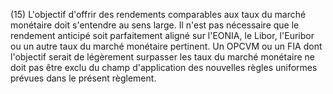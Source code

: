 (15) L'objectif d'offrir des rendements comparables aux taux du marché monétaire doit s'entendre au sens large. Il n'est pas nécessaire que le rendement anticipé soit parfaitement aligné sur l'EONIA, le Libor, l'Euribor ou un autre taux du marché monétaire pertinent. Un OPCVM ou un FIA dont l'objectif serait de légèrement surpasser les taux du marché monétaire ne doit pas être exclu du champ d'application des nouvelles règles uniformes prévues dans le présent règlement.
